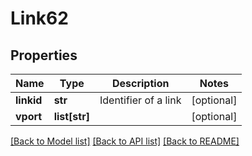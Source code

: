 # Link62

## Properties
Name | Type | Description | Notes
------------ | ------------- | ------------- | -------------
**linkid** | **str** | Identifier of a link | [optional] 
**vport** | **list[str]** |  | [optional] 

[[Back to Model list]](../README.md#documentation-for-models) [[Back to API list]](../README.md#documentation-for-api-endpoints) [[Back to README]](../README.md)



